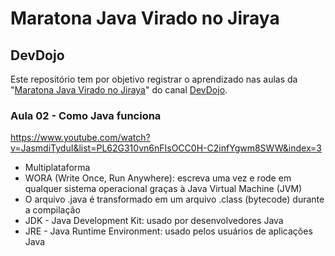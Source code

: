 # Maratona Java Virado no Jiraya

## DevDojo

Este repositório tem por objetivo registrar o aprendizado nas aulas da "[Maratona Java Virado no Jiraya](https://www.youtube.com/watch?v=VKjFuX91G5Q&list=PL62G310vn6nFIsOCC0H-C2infYgwm8SWW)" do canal [DevDojo](https://www.youtube.com/c/DevDojoBrasil).

### Aula 02 - Como Java funciona

https://www.youtube.com/watch?v=JasmdiTyduI&list=PL62G310vn6nFIsOCC0H-C2infYgwm8SWW&index=3

- Multiplataforma
- WORA (Write Once, Run Anywhere): escreva uma vez e rode em qualquer sistema operacional graças à Java Virtual Machine (JVM)
- O arquivo .java é transformado em um arquivo .class (bytecode) durante a compilação
- JDK - Java Development Kit: usado por desenvolvedores Java
- JRE - Java Runtime Environment: usado pelos usuários de aplicações Java

